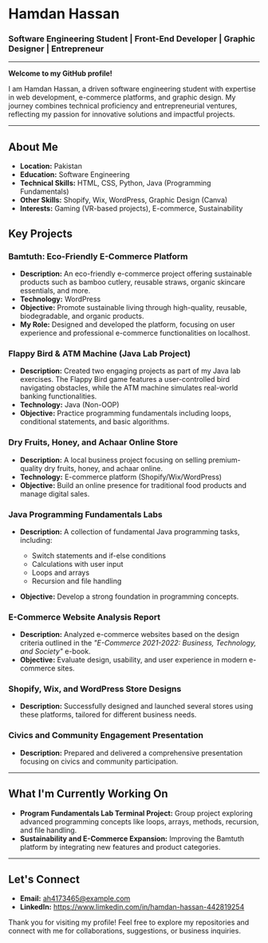 # Hamdan Hassan 
### Software Engineering Student | Front-End Developer | Graphic Designer | Entrepreneur 

---

**Welcome to my GitHub profile!**

I am Hamdan Hassan, a driven software engineering student with expertise in web development, e-commerce platforms, and graphic design. My journey combines technical proficiency and entrepreneurial ventures, reflecting my passion for innovative solutions and impactful projects. 

---

## **About Me**
- **Location:** Pakistan
- **Education:** Software Engineering
- **Technical Skills:** HTML, CSS, Python, Java (Programming Fundamentals)
- **Other Skills:** Shopify, Wix, WordPress, Graphic Design (Canva)
- **Interests:** Gaming (VR-based projects), E-commerce, Sustainability


## **Key Projects**

### **Bamtuth: Eco-Friendly E-Commerce Platform**
- **Description:** An eco-friendly e-commerce project offering sustainable products such as bamboo cutlery, reusable straws, organic skincare essentials, and more.
- **Technology:** WordPress
- **Objective:** Promote sustainable living through high-quality, reusable, biodegradable, and organic products.
- **My Role:** Designed and developed the platform, focusing on user experience and professional e-commerce functionalities on localhost.

### **Flappy Bird & ATM Machine (Java Lab Project)**
- **Description:** Created two engaging projects as part of my Java lab exercises. The Flappy Bird game features a user-controlled bird navigating obstacles, while the ATM machine simulates real-world banking functionalities.
- **Technology:** Java (Non-OOP)
- **Objective:** Practice programming fundamentals including loops, conditional statements, and basic algorithms.

### **Dry Fruits, Honey, and Achaar Online Store**
- **Description:** A local business project focusing on selling premium-quality dry fruits, honey, and achaar online.
- **Technology:** E-commerce platform (Shopify/Wix/WordPress)
- **Objective:** Build an online presence for traditional food products and manage digital sales.

### **Java Programming Fundamentals Labs**
- **Description:** A collection of fundamental Java programming tasks, including:
  - Switch statements and if-else conditions
  - Calculations with user input
  - Loops and arrays
  - Recursion and file handling
  
- **Objective:** Develop a strong foundation in programming concepts.

### **E-Commerce Website Analysis Report**
- **Description:** Analyzed e-commerce websites based on the design criteria outlined in the *"E-Commerce 2021-2022: Business, Technology, and Society"* e-book.
- **Objective:** Evaluate design, usability, and user experience in modern e-commerce sites.

### **Shopify, Wix, and WordPress Store Designs**
- **Description:** Successfully designed and launched several stores using these platforms, tailored for different business needs.

### **Civics and Community Engagement Presentation**
- **Description:** Prepared and delivered a comprehensive presentation focusing on civics and community participation.

---

## **What I'm Currently Working On**

- **Program Fundamentals Lab Terminal Project:** Group project exploring advanced programming concepts like loops, arrays, methods, recursion, and file handling.
- **Sustainability and E-Commerce Expansion:** Improving the Bamtuth platform by integrating new features and product categories.

---

## **Let's Connect**
- **Email:** ah4173465@example.com
- **LinkedIn:** https://www.limkedin.com/in/hamdan-hassan-442819254

Thank you for visiting my profile! Feel free to explore my repositories and connect with me for collaborations, suggestions, or business inquiries.

